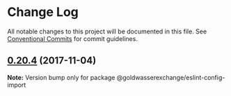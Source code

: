 # Change Log

All notable changes to this project will be documented in this file.
See [Conventional Commits](https://conventionalcommits.org) for commit guidelines.

<a name="0.20.4"></a>
## [0.20.4](https://github.com/goldwasserexchange/javascript/compare/v0.20.3...v0.20.4) (2017-11-04)




**Note:** Version bump only for package @goldwasserexchange/eslint-config-import
